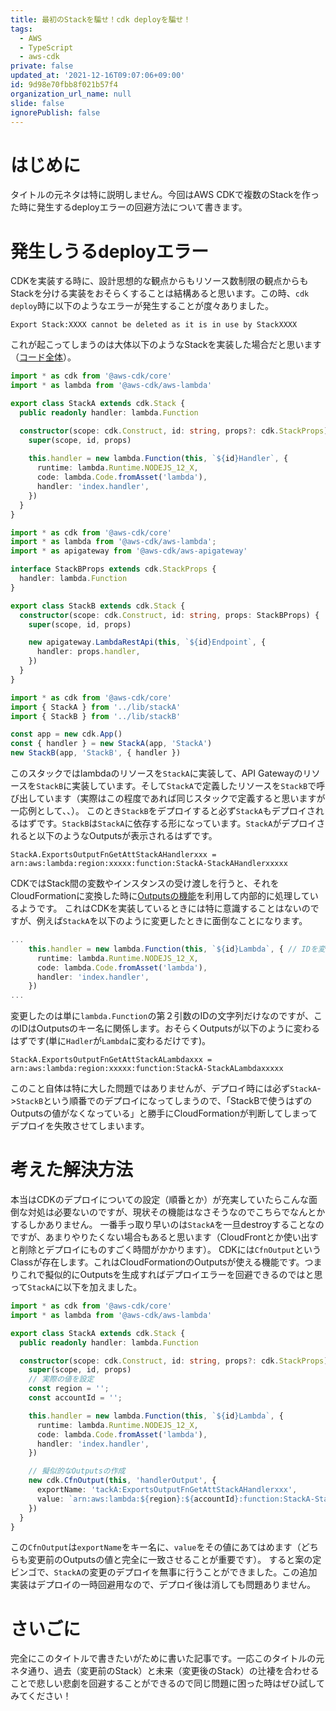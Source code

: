```yaml
---
title: 最初のStackを騙せ！cdk deployを騙せ！
tags:
  - AWS
  - TypeScript
  - aws-cdk
private: false
updated_at: '2021-12-16T09:07:06+09:00'
id: 9d98e70fbb8f021b57f4
organization_url_name: null
slide: false
ignorePublish: false
---
```

# はじめに

タイトルの元ネタは特に説明しません。今回はAWS CDKで複数のStackを作った時に発生するdeployエラーの回避方法について書きます。

# 発生しうるdeployエラー

CDKを実装する時に、設計思想的な観点からもリソース数制限の観点からもStackを分ける実装をおそらくすることは結構あると思います。この時、`cdk deploy`時に以下のようなエラーが発生することが度々ありました。

```
Export Stack:XXXX cannot be deleted as it is in use by StackXXXX
```

これが起こってしまうのは大体以下のようなStackを実装した場合だと思います（[コード全体](https://github.com/ufoo68/sampleStack)）。

```typescript:sampleStack/lib/stackA.ts
import * as cdk from '@aws-cdk/core'
import * as lambda from '@aws-cdk/aws-lambda'

export class StackA extends cdk.Stack {
  public readonly handler: lambda.Function

  constructor(scope: cdk.Construct, id: string, props?: cdk.StackProps) {
    super(scope, id, props)
    
    this.handler = new lambda.Function(this, `${id}Handler`, {
      runtime: lambda.Runtime.NODEJS_12_X,
      code: lambda.Code.fromAsset('lambda'),
      handler: 'index.handler',
    })
  }
}
```

```typescript:sampleStack/lib/stackB.ts
import * as cdk from '@aws-cdk/core'
import * as lambda from '@aws-cdk/aws-lambda';
import * as apigateway from '@aws-cdk/aws-apigateway'

interface StackBProps extends cdk.StackProps {
  handler: lambda.Function
}

export class StackB extends cdk.Stack {
  constructor(scope: cdk.Construct, id: string, props: StackBProps) {
    super(scope, id, props)

    new apigateway.LambdaRestApi(this, `${id}Endpoint`, {
      handler: props.handler,
    })
  }
}
```

```typescript:sampleStack/bin/sample_stack.ts
import * as cdk from '@aws-cdk/core'
import { StackA } from '../lib/stackA'
import { StackB } from '../lib/stackB'

const app = new cdk.App()
const { handler } = new StackA(app, 'StackA')
new StackB(app, 'StackB', { handler })
```

このスタックではlambdaのリソースを`StackA`に実装して、API Gatewayのリソースを`StackB`に実装しています。そして`StackA`で定義したリソースを`StackB`で呼び出しています（実際はこの程度であれば同じスタックで定義すると思いますが一応例として、、）。
このとき`StackB`をデプロイすると必ず`StackA`もデプロイされるはずです。`StackB`は`StackA`に依存する形になっています。`StackA`がデプロイされると以下のようなOutputsが表示されるはずです。

```
StackA.ExportsOutputFnGetAttStackAHandlerxxx = arn:aws:lambda:region:xxxxx:function:StackA-StackAHandlerxxxxx
```

CDKではStack間の変数やインスタンスの受け渡しを行うと、それをCloudFormationに変換した時に[Outputsの機能](https://docs.aws.amazon.com/ja_jp/AWSCloudFormation/latest/UserGuide/outputs-section-structure.html)を利用して内部的に処理しているようです。
これはCDKを実装しているときには特に意識することはないのですが、例えば`StackA`を以下のように変更したときに面倒なことになります。

```typescript:sampleStack/lib/stackA.ts
...
    this.handler = new lambda.Function(this, `${id}Lambda`, { // IDを変更
      runtime: lambda.Runtime.NODEJS_12_X,
      code: lambda.Code.fromAsset('lambda'),
      handler: 'index.handler',
    })
...
```

変更したのは単に`lambda.Function`の第２引数のIDの文字列だけなのですが、このIDはOutputsのキー名に関係します。おそらくOutputsが以下のように変わるはずです(単に`Hadler`が`Lambda`に変わるだけです)。

```
StackA.ExportsOutputFnGetAttStackALambdaxxx = arn:aws:lambda:region:xxxxx:function:StackA-StackALambdaxxxxx
```

このこと自体は特に大した問題ではありませんが、デプロイ時には必ず`StackA`->`StackB`という順番でのデプロイになってしまうので、「StackBで使うはずのOutputsの値がなくなっている」と勝手にCloudFormationが判断してしまってデプロイを失敗させてしまいます。

# 考えた解決方法

本当はCDKのデプロイについての設定（順番とか）が充実していたらこんな面倒な対処は必要ないのですが、現状その機能はなさそうなのでこちらでなんとかするしかありません。
一番手っ取り早いのは`StackA`を一旦destroyすることなのですが、あまりやりたくない場合もあると思います（CloudFrontとか使い出すと削除とデプロイにものすごく時間がかかります）。
CDKには`CfnOutput`というClassが存在します。これはCloudFormationのOutputsが使える機能です。つまりこれで擬似的にOutputsを生成すればデプロイエラーを回避できるのではと思って`StackA`に以下を加えました。

```typescript:sampleStack/bin/sample_stack.ts
import * as cdk from '@aws-cdk/core'
import * as lambda from '@aws-cdk/aws-lambda'

export class StackA extends cdk.Stack {
  public readonly handler: lambda.Function

  constructor(scope: cdk.Construct, id: string, props?: cdk.StackProps) {
    super(scope, id, props)
    // 実際の値を設定
    const region = '';
    const accountId = '';

    this.handler = new lambda.Function(this, `${id}Lambda`, {
      runtime: lambda.Runtime.NODEJS_12_X,
      code: lambda.Code.fromAsset('lambda'),
      handler: 'index.handler',
    })

    // 擬似的なOutputsの作成
    new cdk.CfnOutput(this, 'handlerOutput', {
      exportName: 'tackA:ExportsOutputFnGetAttStackAHandlerxxx',
      value: `arn:aws:lambda:${region}:${accountId}:function:StackA-StackAHandlerxxxxx`,
    })
  }
}
```

この`CfnOutput`は`exportName`をキー名に、`value`をその値にあてはめます（どちらも変更前のOutputsの値と完全に一致させることが重要です）。
すると案の定ビンゴで、`StackA`の変更のデプロイを無事に行うことができました。この追加実装はデプロイの一時回避用なので、デプロイ後は消しても問題ありません。

# さいごに

完全にこのタイトルで書きたいがために書いた記事です。一応このタイトルの元ネタ通り、過去（変更前のStack）と未来（変更後のStack）の辻褄を合わせることで悲しい悲劇を回避することができるので同じ問題に困った時はぜひ試してみてください！
